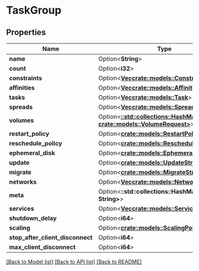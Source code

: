 # TaskGroup

## Properties

Name | Type | Description | Notes
------------ | ------------- | ------------- | -------------
**name** | Option<**String**> |  | [optional]
**count** | Option<**i32**> |  | [optional]
**constraints** | Option<[**Vec<crate::models::Constraint>**](Constraint.md)> |  | [optional]
**affinities** | Option<[**Vec<crate::models::Affinity>**](Affinity.md)> |  | [optional]
**tasks** | Option<[**Vec<crate::models::Task>**](Task.md)> |  | [optional]
**spreads** | Option<[**Vec<crate::models::Spread>**](Spread.md)> |  | [optional]
**volumes** | Option<[**::std::collections::HashMap<String, crate::models::VolumeRequest>**](VolumeRequest.md)> |  | [optional]
**restart_policy** | Option<[**crate::models::RestartPolicy**](RestartPolicy.md)> |  | [optional]
**reschedule_policy** | Option<[**crate::models::ReschedulePolicy**](ReschedulePolicy.md)> |  | [optional]
**ephemeral_disk** | Option<[**crate::models::EphemeralDisk**](EphemeralDisk.md)> |  | [optional]
**update** | Option<[**crate::models::UpdateStrategy**](UpdateStrategy.md)> |  | [optional]
**migrate** | Option<[**crate::models::MigrateStrategy**](MigrateStrategy.md)> |  | [optional]
**networks** | Option<[**Vec<crate::models::NetworkResource>**](NetworkResource.md)> |  | [optional]
**meta** | Option<**::std::collections::HashMap<String, String>**> |  | [optional]
**services** | Option<[**Vec<crate::models::Service>**](Service.md)> |  | [optional]
**shutdown_delay** | Option<**i64**> |  | [optional]
**scaling** | Option<[**crate::models::ScalingPolicy**](ScalingPolicy.md)> |  | [optional]
**stop_after_client_disconnect** | Option<**i64**> |  | [optional]
**max_client_disconnect** | Option<**i64**> |  | [optional]

[[Back to Model list]](../README.md#documentation-for-models) [[Back to API list]](../README.md#documentation-for-api-endpoints) [[Back to README]](../README.md)


